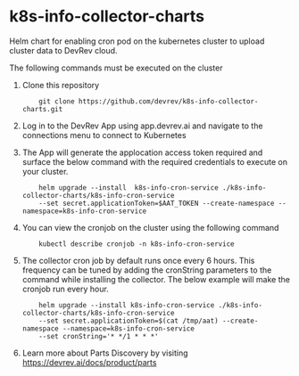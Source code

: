 # k8s-info-collector-charts
Helm chart for enabling cron pod on the kubernetes cluster to upload cluster data to DevRev cloud.

The following commands must be executed on the cluster

1. Clone this repository
   ``` 
       git clone https://github.com/devrev/k8s-info-collector-charts.git 
   ```

2. Log in to the DevRev App using app.devrev.ai and navigate to the connections menu to connect to Kubernetes

3. The App will generate the applocation access token required and surface the below command with the required credentials to execute on your cluster.

    ```  
        helm upgrade --install  k8s-info-cron-service ./k8s-info-collector-charts/k8s-info-cron-service  
        --set secret.applicationToken=$AAT_TOKEN --create-namespace --namespace=k8s-info-cron-service
    ```

4. You can view the cronjob on the cluster using the following command
    ``` 
        kubectl describe cronjob -n k8s-info-cron-service 
    ```

5. The collector cron job by default runs once every 6 hours. This frequency can be tuned by adding the cronString parameters to the command while
   installing the collector. The below example will make the cronjob run every hour.
   ``` 
       helm upgrade --install k8s-info-cron-service ./k8s-info-collector-charts/k8s-info-cron-service  
       --set secret.applicationToken=$(cat /tmp/aat) --create-namespace --namespace=k8s-info-cron-service 
       --set cronString='* */1 * * *' 
   ```
6. Learn more about Parts Discovery by visiting https://devrev.ai/docs/product/parts
